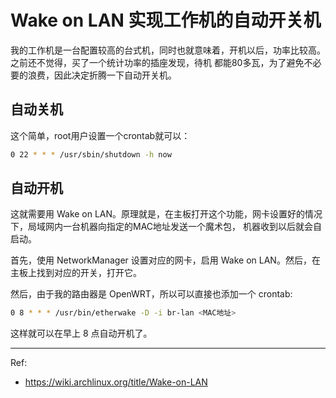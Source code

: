 # Wake on LAN 实现工作机的自动开关机

我的工作机是一台配置较高的台式机，同时也就意味着，开机以后，功率比较高。之前还不觉得，买了一个统计功率的插座发现，待机
都能80多瓦，为了避免不必要的浪费，因此决定折腾一下自动开关机。

## 自动关机

这个简单，root用户设置一个crontab就可以：

```bash
0 22 * * * /usr/sbin/shutdown -h now
```

## 自动开机

这就需要用 Wake on LAN。原理就是，在主板打开这个功能，网卡设置好的情况下，局域网内一台机器向指定的MAC地址发送一个魔术包，
机器收到以后就会自启动。

首先，使用 NetworkManager 设置对应的网卡，启用 Wake on LAN。然后，在主板上找到对应的开关，打开它。

然后，由于我的路由器是 OpenWRT，所以可以直接也添加一个 crontab:

```bash
0 8 * * * /usr/bin/etherwake -D -i br-lan <MAC地址>
```

这样就可以在早上 8 点自动开机了。

---

Ref:

- https://wiki.archlinux.org/title/Wake-on-LAN
